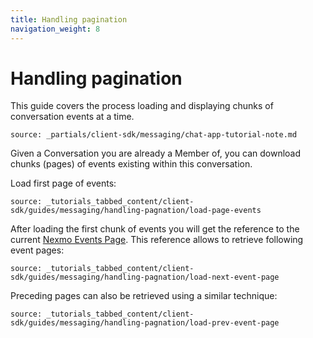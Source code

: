 ```yaml
---
title: Handling pagination
navigation_weight: 8
---
```


# Handling pagination

This guide covers the process loading and displaying chunks of conversation events at a time.

```partial
source: _partials/client-sdk/messaging/chat-app-tutorial-note.md
```

Given a Conversation you are already a Member of, you can download chunks (pages) of events existing within this conversation. 

Load first page of events:

```tabbed_content
source: _tutorials_tabbed_content/client-sdk/guides/messaging/handling-pagnation/load-page-events
```

After loading the first chunk of events you will get the reference to the current [Nexmo Events Page](/sdk/stitch/android/com/nexmo/client/NexmoEventsPage.html). This reference allows to retrieve following event pages:

```tabbed_content
source: _tutorials_tabbed_content/client-sdk/guides/messaging/handling-pagnation/load-next-event-page
```

Preceding pages can also be retrieved using a similar technique:

```tabbed_content
source: _tutorials_tabbed_content/client-sdk/guides/messaging/handling-pagnation/load-prev-event-page
```

